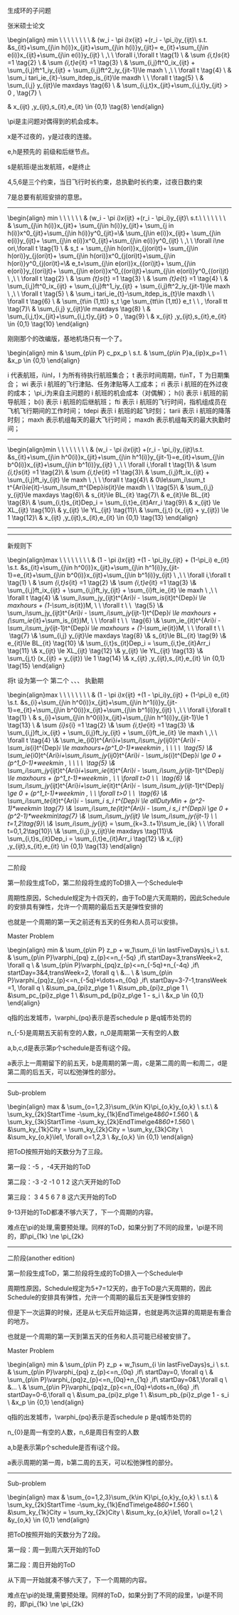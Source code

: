 生成环的子问题

张米硕士论文

\begin{align}
min \ \ \ \ \ \ \  \ & (w_i - \pi _i)x_{ijt} +(r_i - \pi_i)y_{ijt}\\
s.t. &s_{it}+\sum_{j\in h(i)}x_{jit}+\sum_{j\in h(i)}y_{jit}=
e_{it}+\sum_{j\in e(i)}x_{ijt}+\sum_{j\in e(i)}y_{ijt} \ ,\ \ \forall i,\forall t \tag{1}
\\ 
& \sum _{i,t}s_{it} =1 \tag{2}
\\
& \sum _{i,t}e_{it} =1 \tag{3}
\\
& \sum_{i,j}ft^0_ix_{ijt} + \sum_{i,j}ft^1_iy_{ijt} + \sum_{i,j}ft^2_iy_{jit-1}\le maxh \ ,\ \ \forall t \tag{4}
\\
& \sum_i tari_ie_{it}-\sum_itdep_is_{it}\le maxdh \ \ \forall t \tag{5}
\\
& \sum_{i,j} y_{ijt}\le maxdays \tag{6}
\\
& \sum_{i,j,t}x_{jit}+\sum_{i,j,t}y_{jit}  > 0 , \tag{7} \\

& x_{ijt} ,y_{ijt},s_{it},e_{it} \in \{0,1\} \tag{8}
\end{align}

\pi是主问题对偶得到的机会成本。

x是不过夜的，y是过夜的连接。

e,h是预先的  前级和后继节点。

s是航班i是出发航班，e是终止

4,5,6是三个约束，当日飞行时长约束，总执勤时长约束，过夜日数约束

7是总要有航班安排的意思。

---

\begin{align}
min \ \ \ \ \ \ & (w_i - \pi _i)x_{ijt} +(r_i - \pi_i)y_{ijt}\\
s.t.\ \ \ \ \ \ \ \
     & \sum_{j\in h(i)}x_{jit}+  \sum_{j\in h(i)}y_{jit}+
       \sum_{j in h(i)}x^0_{jit}+\sum_{j\in h(i)}y^0_{jit}=\\&
       \sum_{j\in e(i)}x_{ijt}+  \sum_{j\in e(i)}y_{ijt}+
       \sum_{j\in e(i)}x^0_{ijt}+\sum_{j\in e(i)}y^0_{ijt} 
       \ ,\ \ \forall i\ne ori,\forall t \tag{1}
\\
& s_t + \sum_{j\in h(ori)}x_{j(ori)t}+  \sum_{j\in h(ori)}y_{j(ori)t}+
        \sum_{j\in h(ori)}x^0_{j(ori)t}+\sum_{j\in h(ori)}y^0_{j(ori)t}=\\&
e_t+\sum_{j\in e(ori)}x_{(ori)jt}+  \sum_{j\in e(ori)}y_{(ori)jt}+
    \sum_{j\in e(ori)}x^0_{(ori)jt}+\sum_{j\in e(ori)}y^0_{(ori)jt}
\ ,\ \ \forall t \tag{2}
\\
& \sum _{t}s_{t} =1 \tag{3}
\\
& \sum _{t}e_{t} =1 \tag{4}
\\
& \sum_{i,j}ft^0_ix_{ijt} + \sum_{i,j}ft^1_iy_{ijt} + \sum_{i,j}ft^2_iy_{jit-1}\le maxh \ ,\ \ \forall t \tag{5}
\\
& \sum_i tari_ie_{t}-\sum_itdep_is_{t}\le maxdh \ \ \forall t \tag{6}
\\
& \sum_{t\in (1,tt)} s_t \ge \sum_{tt\in (1,tt)} e_t \ \ , \forall tt \tag{7}\\
& \sum_{i,j} y_{ijt}\le maxdays \tag{8}
\\
& \sum_{i,j,t}x_{jit}+\sum_{i,j,t}y_{jit}  > 0 , \tag{9} \\
& x_{ijt} ,y_{ijt},s_{it},e_{it} \in \{0,1\} \tag{10}
\end{align}

刚刚那个的改编版，基地机场只有一个了。

\begin{align}
min & \sum_{p\in P} c_px_p
\\
s.t. & \sum_{p\in P}a_{ip}x_p=1
\\
&x_p \in {0,1}
\end{align}

i 代表航班，i\inI，I 为所有待执行航班集合；
t 表示时间周期，t\inT，T 为日期集合；
wi 表示 i 航班的飞行津贴、任务津贴等人工成本；
ri 表示 i 航班的在外过夜的成本；
\pi_i为来自主问题的 i 航班的机会成本（对偶解）；
h(i) 表示 i 航班的前导航班；
b(i) 表示 i 航班的后继航班；
fti  表示 i 航班的飞行时间，指机组成员在飞机飞行期间的工作时间；
tdepi 表示 i 航班的起飞时刻；
tarii 表示 i 航班的降落时刻；
maxh 表示机组每天的最大飞行时间；
maxdh 表示机组每天的最大执勤时间；



---

\begin{align}min \ \ \ \ \ \ \  \ & (w_i - \pi _i)x_{ijt} +(r_i - \pi_i)y_{ijt}\\s.t. &s_{it}+\sum_{j\in h^0(i)}x_{jit}+\sum_{j\in h^1(i)}y_{jit-1}=e_{it}+\sum_{j\in b^0(i)}x_{ijt}+\sum_{j\in b^1(i)}y_{ijt} \ ,\ \ \forall i,\forall t \tag{1}\\ 
& \sum _{i,t}s_{it} =1 \tag{2}\\
& \sum _{i,t}e_{it} =1 \tag{3}\\
& \sum_{i,j}ft_ix_{ijt} + \sum_{i,j}ft_iy_{ijt} \le maxh \ ,\ \ \forall t \tag{4}\\
& 0\le\sum_i\sum_t t^{Ari}_ie_{it}-\sum_i\sum_tt^{Dep}_is_{it}\le maxdh \ \  \tag{5}\\
& \sum_{i,j} y_{ijt}\le maxdays \tag{6}\\
& s_{it}\le BL_{it} \tag{7}\\
& e_{it}\le BL_{it} \tag{8}\\
& \sum_{i,t}s_{it}Dep_i = \sum_{i,t}e_{it}Arr_i \tag{9}\\
& x_{ijt} \le XL_{ijt} \tag{10}\\
& y_{ijt} \le YL_{ijt} \tag{11}\\
& \sum_{j,t} (x_{ijt} + y_{ijt}) \le 1 \tag{12}\\
& x_{ijt} ,y_{ijt},s_{it},e_{it} \in \{0,1\} \tag{13}
\end{align}

---

---

新规则下

\begin{align}max \ \ \ \ \ \ \  \ & (1 - \pi _i)x_{ijt} +(1 - \pi_i)y_{ijt} + (1-\pi_i) e_{it}
\\s.t. &s_{it}+\sum_{j\in h^0(i)}x_{jit}+\sum_{j\in h^1(i)}y_{jit-1}=e_{it}+\sum_{j\in b^0(i)}x_{ijt}+\sum_{j\in b^1(i)}y_{ijt} \ ,\ \ \forall i,\forall t \tag{1}
\\ & \sum _{i,t}s_{it} =1 \tag{2}
\\& \sum _{i,t}e_{it} =1 \tag{3}
\\& \sum_{i,j}ft_ix_{ijt} + \sum_{i,j}ft_iy_{ijt} + \sum_{i}ft_ie_{it} \le maxh \ ,\ \ \forall t \tag{4}
\\& \sum_i\sum_jy_{ijt}t^{Ari}_i - \sum_is_{it}t^{Dep}_i \le maxhours + (1-\sum_is_{it})M, \ \ \forall t \ \  \tag{5}
\\& \sum_i\sum_jy_{ijt}t^{Ari}_i - \sum_i\sum_jy_{ijt-1}t^{Dep}_i \le maxhours + (\sum_ie_{it}+\sum_is_{it})M, \ \ \forall t \ \  \tag{6}
\\& \sum_ie_{it}t^{Ari}_i - \sum_i\sum_jy_{ijt-1}t^{Dep}_i \le maxhours + (1-\sum_ie_{it})M, \ \ \forall t \ \  \tag{7}
\\& \sum_{i,j} y_{ijt}\le maxdays \tag{8}
\\& s_{it}\le BL_{it} \tag{9}
\\& e_{it}\le BL_{it} \tag{10}
\\& \sum_{i,t}s_{it}Dep_i = \sum_{i,t}e_{it}Arr_i \tag{11}
\\& x_{ijt} \le XL_{ijt} \tag{12}
\\& y_{ijt} \le YL_{ijt} \tag{13}
\\& \sum_{j,t} (x_{ijt} + y_{ijt}) \le 1 \tag{14}
\\& x_{ijt} ,y_{ijt},s_{it},e_{it} \in \{0,1\} \tag{15}
\end{align}

将t 设为第一个 第二个 、、、 执勤期

\begin{align}max \ \ \ \ \ \ \  \ & (1 - \pi _i)x_{ijt} +(1 - \pi_i)y_{ijt} + (1-\pi_i) e_{it}
\\s.t. &s_{i}+\sum_{j\in h^0(i)}x_{jit}+\sum_{j\in h^1(i)}y_{jit-1}=e_{it}+\sum_{j\in b^0(i)}x_{ijt}+\sum_{j\in b^1(i)}y_{ijt} \ ,\ \ \forall i,\forall t \tag{1}
\\ & s_{i}+\sum_{j\in h^0(i)}x_{jit}+\sum_{j\in h^1(i)}y_{jit-1}\le 1 \tag{13}
\\ & \sum _{i}s_{i} =1 \tag{2}
\\& \sum _{i,t}e_{it} =1 \tag{3}
\\& \sum_{i,j}ft_ix_{ijt} + \sum_{i,j}ft_iy_{ijt} + \sum_{i}ft_ie_{it} \le maxh \ ,\ \ \forall t \tag{4}
\\& \sum_ie_{i0}t^{Ari}_i+\sum_i\sum_jy_{ij0}t^{Ari}_i - \sum_is_{i}t^{Dep}_i  \le maxhours+(p^1_0-1)*weekmin , \ \  \ \  \tag{5}
\\& \sum_ie_{i0}t^{Ari}_i+\sum_i\sum_jy_{ij0}t^{Ari}_i - \sum_is_{i}t^{Dep}_i  \ge 0 +(p^1_0-1)*weekmin , \ \  \ \  \tag{5}
\\& \sum_i\sum_jy_{ijt}t^{Ari}_i+\sum_ie_{it}t^{Ari}_i - \sum_i\sum_jy_{ijt-1}t^{Dep}_j  \le maxhours  + (p^1_t-1)*weekmin , \ \ \forall t>0 \ \  \tag{6}
\\& \sum_i\sum_jy_{ijt}t^{Ari}_i+\sum_ie_{it}t^{Ari}_i - \sum_i\sum_jy_{ijt-1}t^{Dep}_j  \ge 0 + (p^1_t-1)*weekmin , \ \ \forall t>0 \ \  \tag{6}
\\& \sum_i\sum_te_{it}t^{Ari}_i - \sum_i s_i t^{Dep}_i \le allDutyMin + (p^2-1)*weekmin \tag{7}
\\& \sum_i\sum_te_{it}t^{Ari}_i - \sum_i s_i t^{Dep}_i \ge 0  + (p^2-1)*weekmin\tag{7}
\\& \sum_i\sum_jy_{ijt} \le \sum_i\sum_jy_{ijt-1}  \ \ t=1,2\tag{9}\\
\\& \sum_i\sum_jy_{ijt} = \sum_{k=3..t+1}\sum_ie_{ik}   \ \ \forall t=0,1,2\tag{10}\\
\\& \sum_{i,j} y_{ijt}\le maxdays \tag{11}\\& \sum_{i,t}s_{it}Dep_i = \sum_{i,t}e_{it}Arr_i \tag{12}
\\& x_{ijt} ,y_{ijt},s_{it},e_{it} \in \{0,1\} \tag{13}
\end{align}

---

二阶段

第一阶段生成ToD，第二阶段将生成的ToD排入一个Schedule中

周期性原因，Schedule规定为十四天的，由于ToD是六天周期的，因此Schedule的安排具有弹性，允许一个周期的最后五天是弹性安排的

也就是一个周期的第一天之前还有五天的任务和人员可以安排。

Master Problem

\begin{align}
min & \sum_{p\in P} z_p + w_1\sum_{i \in lastFiveDays}s_i
\\
s.t. & \sum_{p\in P}\varphi_{pq} z_{p}<=n_{-5q}  ,if\ startDay=3,transWeek=2, \forall q
\\
& \sum_{p\in P}\varphi_{pq}z_{p}<=n_{-5q}+n_{-4q}  ,if\ startDay=3\&4,transWeek=2, \forall q
\\  &...   \\
& \sum_{p\in P}\varphi_{pq}z_{p}<=n_{-5q}+\dots+n_{0q}  ,if\ startDay=3-7-1,transWeek =1, \forall q
\\
&\sum_pa_{pi}z_p\ge 1 
\\
&\sum_pb_{pi}z_p\ge 1 
\\
&\sum_pc_{pi}z_p\ge 1 
\\
&\sum_pd_{pi}z_p\ge 1 - s_i
\\
&x_p \in {0,1}
\end{align}

q指的出发城市，\varphi_{pq}表示是否schedule p 是q城市处罚的

n_{-5}是周期五天前有空的人数，n_0是周期第一天有空的人数

a,b,c,d是表示第p个schedule是否有i这个段。

a表示上一周期留下的前五天，b是周期的第一周，c是第二周的周一和周二，d是第二周的后五天，可以松弛弹性的部分。

---

Sub-problem

\begin{align}
max & \sum_{o=1,2,3}\sum_{k\in K}\pi_{o,k}y_{o,k}
\\
s.t.\\
& \sum_ky_{2k}StartTime -\sum_ky_{1k}EndTime\ge48*60+1.5*60
\\
& \sum_ky_{3k}StartTime -\sum_ky_{2k}EndTime\ge48*60+1.5*60
\\
&\sum_ky_{1k}City = \sum_ky_{2k}City = \sum_ky_{3k}City
\\
&\sum_ky_{o,k}\le1,  \forall o=1,2,3
\\
&y_{o,k} \in {0,1}
\end{align}

把ToD按照开始的天数分为了三段。

第一段：-5 ，-4天开始的ToD

第二段：-3 -2 -1 0 1 2 这六天开始的ToD

第三段： 3 4 5 6 7 8 这六天开始的ToD

9-13开始的ToD都凑不够六天了，下一个周期的内容。

难点在\pi的处理,需要预处理。同样的ToD，如果分到了不同的段里，\pi是不同的，即\pi_{1k} \ne \pi_{2k}

---

二阶段(another edition)

第一阶段生成ToD，第二阶段将生成的ToD排入一个Schedule中

周期性原因，Schedule规定为5+7=12天的，由于ToD是六天周期的，因此Schedule的安排具有弹性，允许一个周期的最后五天是弹性安排的

但是下一次运算的时候，还是从七天后开始运算，也就是两次运算的周期是有重合的地方。

也就是一个周期的第一天到第五天的任务和人员可能已经被安排了。

Master Problem

\begin{align}
min & \sum_{p\in P} z_p + w_1\sum_{i \in lastFiveDays}s_i
\\
s.t. & \sum_{p\in P}\varphi_{pq} z_{p}<=n_{0q}  ,if\ startDay=0, \forall q
\\
& \sum_{p\in P}\varphi_{pq}z_{p}<=n_{0q}+n_{1q}  ,if\ startDay=0\&1,\forall q
\\  &...   \\
& \sum_{p\in P}\varphi_{pq}z_{p}<=n_{0q}+\dots+n_{6q}  ,if\ startDay=0-6,\forall q
\\
&\sum_pa_{pi}z_p\ge 1 
\\
&\sum_pb_{pi}z_p\ge 1 - s_i
\\
&x_p \in {0,1}
\end{align}

q指的出发城市，\varphi_{pq}表示是否schedule p 是q城市处罚的

n_{0}是周一有空的人数，n_6是周日有空的人数

a,b是表示第p个schedule是否有i这个段。

a表示周期的第一周，b第二周的五天，可以松弛弹性的部分。

---

Sub-problem

\begin{align}
max & \sum_{o=1,2,3}\sum_{k\in K}\pi_{o,k}y_{o,k}
\\
s.t.\\
& \sum_ky_{2k}StartTime -\sum_ky_{1k}EndTime\ge48*60+1.5*60
\\
&\sum_ky_{1k}City = \sum_ky_{2k}City
\\
&\sum_ky_{o,k}\le1,  \forall o=1,2
\\
&y_{o,k} \in {0,1}
\end{align}

把ToD按照开始的天数分为了2段。

第一段：周一到周六天开始的ToD

第二段：周日开始的ToD

从下周一开始就凑不够六天了，下一个周期的内容。

难点在\pi的处理,需要预处理。同样的ToD，如果分到了不同的段里，\pi是不同的，即\pi_{1k} \ne \pi_{2k}


